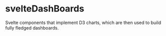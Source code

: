 # svelteDashBoards
Svelte components that implement D3 charts, which are then used to build fully fledged dashboards. 
